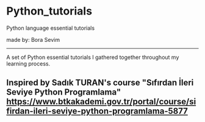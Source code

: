 # Python_tutorials
Python language essential tutorials

made by:
Bora Sevim

-----------------------------------------------------------------------------------------
A set of Python essential tutorials I gathered together throughout my learning process.

Inspired by Sadık TURAN's course "Sıfırdan İleri Seviye Python Programlama"
https://www.btkakademi.gov.tr/portal/course/sifirdan-ileri-seviye-python-programlama-5877
-----------------------------------------------------------------------------------------
